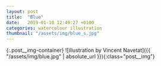 ```yaml
---
layout: post
title:  "Blue"
date:   2019-01-10 12:49:27 +0100
categories: watercolour illustration
thumbnail: "/assets/img/blue_s.jpg"
---
```

{:.post__img-container}
  ![illustration by Vincent Navetat]({{ "/assets/img/blue.jpg" | absolute_url }}){:class="post__img"}

